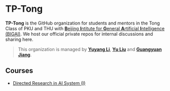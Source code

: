 # TP-Tong

**TP-Tong** is the GitHub organization for students and mentors in the Tong Class of PKU and THU with [**B**eijing **I**ntitute for **G**eneral **A**rtificial **I**ntelligence (BIGAI)](https://bigai.ai/). We host our official private repos for internal discussions and sharing here.

> This organization is managed by [**Yuyang Li**](https://blog.aidenli.net), [**Yu Liu**](https://github.com/Wall-Facer-liuyu) and [**Guangyuan Jiang**](https://jianggy.com/).

## Courses

- [Directed Research in AI System (I)](https://summer.yzhu.io)
